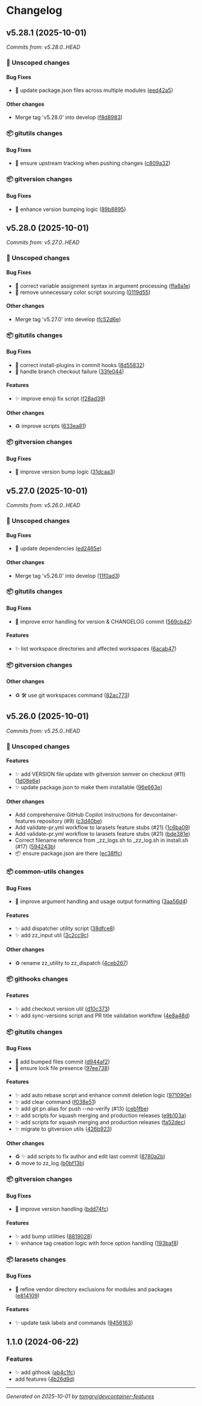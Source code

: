 <!-- @format -->

# Changelog

## v5.28.1 (2025-10-01)

_Commits from: v5.28.0..HEAD_

### 📂 Unscoped changes

#### Bug Fixes

- 🐛 update package.json files across multiple modules ([eed42a5](https://github.com/tomgrv/devcontainer-features/commit/eed42a568d1ac2f2f28f1442d886b806999adc62))

#### Other changes

- Merge tag 'v5.28.0' into develop ([f8d8983](https://github.com/tomgrv/devcontainer-features/commit/f8d8983a6fab253b4369973a8d59534b4e0ef2e5))

### 📦 gitutils changes

#### Bug Fixes

- 🐛 ensure upstream tracking when pushing changes ([c809a32](https://github.com/tomgrv/devcontainer-features/commit/c809a327d1f07c285d0025eed74b594f0d7f166b))

### 📦 gitversion changes

#### Bug Fixes

- 🐛 enhance version bumping logic ([89b8895](https://github.com/tomgrv/devcontainer-features/commit/89b8895cc7b9d51e2fd565a5929e1ca21c8f23a6))

## v5.28.0 (2025-10-01)

_Commits from: v5.27.0..HEAD_

### 📂 Unscoped changes

#### Bug Fixes

- 🐛 correct variable assignment syntax in argument processing ([ffa8a1e](https://github.com/tomgrv/devcontainer-features/commit/ffa8a1e07e3ad8fdcb49331ea611169868727924))
- 🐛 remove unnecessary color script sourcing ([0119d55](https://github.com/tomgrv/devcontainer-features/commit/0119d551c762d9583f49ab8c6232fd346bbf7eab))

#### Other changes

- Merge tag 'v5.27.0' into develop ([fc52d6e](https://github.com/tomgrv/devcontainer-features/commit/fc52d6e224126451e0d540797f2f5e60e2d5fe25))

### 📦 gitutils changes

#### Bug Fixes

- 🐛 correct install-plugins in commit hooks ([8d55832](https://github.com/tomgrv/devcontainer-features/commit/8d558327a278fc42ead7325b09f057c95383368d))
- 🐛 handle branch checkout failure ([33fe044](https://github.com/tomgrv/devcontainer-features/commit/33fe044477d5a184fb9a9770594cc071b738234a))

#### Features

- ✨ improve emoji fix script ([f28ad39](https://github.com/tomgrv/devcontainer-features/commit/f28ad395e08fa861244722c2baba97055bb2fc8a))

#### Other changes

- ♻️ improve scripts ([633ea81](https://github.com/tomgrv/devcontainer-features/commit/633ea8147bb942eb1c8d6ff01ce444c6f46f0ac6))

### 📦 gitversion changes

#### Bug Fixes

- 🐛 improve version bump logic ([31dcaa3](https://github.com/tomgrv/devcontainer-features/commit/31dcaa3760ec8d09e9f9fdc84637d00f915473da))

## v5.27.0 (2025-10-01)

_Commits from: v5.26.0..HEAD_

### 📂 Unscoped changes

#### Bug Fixes

- 🐛 update dependencies ([ed2465e](https://github.com/tomgrv/devcontainer-features/commit/ed2465e7570eec12a4847bed00bafa6967746251))

#### Other changes

- Merge tag 'v5.26.0' into develop ([11f0ad3](https://github.com/tomgrv/devcontainer-features/commit/11f0ad30b2eae7e3faca69a3c426800cb887151d))

### 📦 gitutils changes

#### Bug Fixes

- 🐛 improve error handling for version & CHANGELOG commit ([569cb42](https://github.com/tomgrv/devcontainer-features/commit/569cb423e9d10643d902418c9391f907f524f24c))

#### Features

- ✨ list workspace directories and affected workspaces ([6acab47](https://github.com/tomgrv/devcontainer-features/commit/6acab47128b8119dbfad544dc63e5e081d59c479))

### 📦 gitversion changes

#### Other changes

- ♻️ 🛠️ use git workspaces command ([82ac773](https://github.com/tomgrv/devcontainer-features/commit/82ac77387d98f1d9bedf254db2eb334ef0185853))

## v5.26.0 (2025-10-01)

_Commits from: v5.25.0..HEAD_

### 📂 Unscoped changes

#### Features

- ✨ add VERSION file update with gitversion semver on checkout (#11) ([1d08e6e](https://github.com/tomgrv/devcontainer-features/commit/1d08e6e4b1cb56bf106e9bab6aadc5610fc3b2fb))
- ✨ update package.json to make them installable ([96e663e](https://github.com/tomgrv/devcontainer-features/commit/96e663e8c802db491bda593c76b90fbc2f09d686))

#### Other changes

- Add comprehensive GitHub Copilot instructions for devcontainer-features repository (#9) ([c3d40be](https://github.com/tomgrv/devcontainer-features/commit/c3d40be614546e9e27e37ec2ef83458fa120f9c5))
- Add validate-pr.yml workflow to larasets feature stubs (#21) ([1c6ba09](https://github.com/tomgrv/devcontainer-features/commit/1c6ba0973262ac49b610b4f187e74ffdf023c00d))
- Add validate-pr.yml workflow to larasets feature stubs (#21) ([bde381e](https://github.com/tomgrv/devcontainer-features/commit/bde381e7de5a0c3f3474cfd85fa7443385889dd4))
- Correct filename reference from \_zz_logs.sh to \_zz_log.sh in install.sh (#17) ([594243b](https://github.com/tomgrv/devcontainer-features/commit/594243baef47d36eb35f59f7095f928b4eea73b2))
- 📦️ ensure package.json are there ([ec38ffc](https://github.com/tomgrv/devcontainer-features/commit/ec38ffc234aaa48e0133a41025b26c51f9904dce))

### 📦 common-utils changes

#### Bug Fixes

- 🐛 improve argument handling and usage output formatting ([3aa56d4](https://github.com/tomgrv/devcontainer-features/commit/3aa56d410c3d19c5ec41c0b55f2ff1975eafc1de))

#### Features

- ✨ add dispatcher utility script ([38dfce8](https://github.com/tomgrv/devcontainer-features/commit/38dfce894a5f2603f16ba17574fee1a8374bcc50))
- ✨ add zz_input util ([3c2cc9c](https://github.com/tomgrv/devcontainer-features/commit/3c2cc9cb1700e0e8a604dc068f0b858eb3edc1e4))

#### Other changes

- ♻️ rename zz_utility to zz_dispatch ([4ceb267](https://github.com/tomgrv/devcontainer-features/commit/4ceb26734f3af4db1dbf57c561a4d73282d2a852))

### 📦 githooks changes

#### Features

- ✨ add checkout version util ([d10c373](https://github.com/tomgrv/devcontainer-features/commit/d10c3737c5893362098b63ba37b4a78d584ee14e))
- ✨ add sync-versions script and PR title validation workflow ([4e8a48d](https://github.com/tomgrv/devcontainer-features/commit/4e8a48de53ff643a8c159d4926b8572d1244777b))

### 📦 gitutils changes

#### Bug Fixes

- 🐛 add bumped files commit ([d944af2](https://github.com/tomgrv/devcontainer-features/commit/d944af2ba50f50e3a26c0edfe48e5fee065a8afe))
- 🐛 ensure lock file presence ([97ee738](https://github.com/tomgrv/devcontainer-features/commit/97ee7386c232724913cb4cde894f875e7f541374))

#### Features

- ✨ add auto rebase script and enhance commit deletion logic ([971090e](https://github.com/tomgrv/devcontainer-features/commit/971090e6c04ffed8e4f1770f3dfed493b5b01889))
- ✨ add clear command ([f038e51](https://github.com/tomgrv/devcontainer-features/commit/f038e51f54b5eed6c820262d2e7b7dd0083de193))
- ✨ add git pn alias for push --no-verify (#13) ([ceb1fbe](https://github.com/tomgrv/devcontainer-features/commit/ceb1fbe38e3f739f2b1812c433a3c023386ea649))
- ✨ add scripts for squash merging and production releases ([e9b103a](https://github.com/tomgrv/devcontainer-features/commit/e9b103a7822a843f045cd4ea6a80b7891aa0711e))
- ✨ add scripts for squash merging and production releases ([fa52dec](https://github.com/tomgrv/devcontainer-features/commit/fa52dec3de4dfabd28347869aef9dfc99e8cb416))
- ✨ migrate to gitversion utils ([426b923](https://github.com/tomgrv/devcontainer-features/commit/426b9233a515e61c964532709485f4177745f021))

#### Other changes

- ♻️ ✨ add scripts to fix author and edit last commit ([8780a2b](https://github.com/tomgrv/devcontainer-features/commit/8780a2b8c5baf68e0f30f10ffdd334da883ffeb7))
- ♻️ move to zz_log ([b0bf13b](https://github.com/tomgrv/devcontainer-features/commit/b0bf13bedc981b62bf1931a5624b648987fd4c51))

### 📦 gitversion changes

#### Bug Fixes

- 🐛 improve version handling ([bdd74fc](https://github.com/tomgrv/devcontainer-features/commit/bdd74fc69e87a3a6d291a7d2184ce1821f9d6820))

#### Features

- ✨ add bump utilities ([8819028](https://github.com/tomgrv/devcontainer-features/commit/88190286546b1eefc42add9a8f0f73b0c7dbc49c))
- ✨ enhance tag creation logic with force option handling ([193baf8](https://github.com/tomgrv/devcontainer-features/commit/193baf84f12e0daa0e99698501af0e817bea29b5))

### 📦 larasets changes

#### Bug Fixes

- 🐛 refine vendor directory exclusions for modules and packages ([e814109](https://github.com/tomgrv/devcontainer-features/commit/e814109816a70b744dbe05ce6ec8eff0b9ee9298))

#### Features

- ✨ update task labels and commands ([9456163](https://github.com/tomgrv/devcontainer-features/commit/9456163b5662c6b3f3d9c7abd0ff3d51a5060e8a))

## 1.1.0 (2024-06-22)

### Features

- ✨ add githook ([ab4c1fc](https://github.com/tomgrv/devcontainer-features/commit/ab4c1fc5eb4f712ed2009baf9a3cadb11097c7b5))
- add features ([4b26d9d](https://github.com/tomgrv/devcontainer-features/commit/4b26d9d876caffb15078a6baaabf76d1a2707e6f))

---

_Generated on 2025-10-01 by [tomgrv/devcontainer-features](https://github.com/tomgrv/devcontainer-features)_
